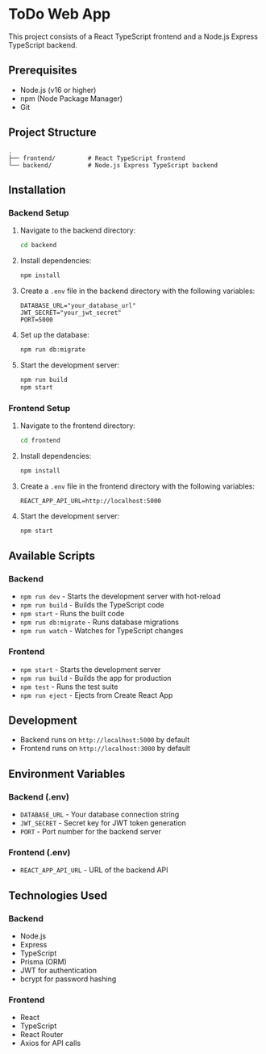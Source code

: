 # ToDo Web App

This project consists of a React TypeScript frontend and a Node.js Express TypeScript backend.

## Prerequisites

- Node.js (v16 or higher)
- npm (Node Package Manager)
- Git

## Project Structure

```
.
├── frontend/         # React TypeScript frontend
└── backend/          # Node.js Express TypeScript backend
```

## Installation

### Backend Setup

1. Navigate to the backend directory:
   ```bash
   cd backend
   ```

2. Install dependencies:
   ```bash
   npm install
   ```

3. Create a `.env` file in the backend directory with the following variables:
   ```
   DATABASE_URL="your_database_url"
   JWT_SECRET="your_jwt_secret"
   PORT=5000
   ```

4. Set up the database:
   ```bash
   npm run db:migrate
   ```

5. Start the development server:
   ```bash
   npm run build
   npm start
   ```

### Frontend Setup

1. Navigate to the frontend directory:
   ```bash
   cd frontend
   ```

2. Install dependencies:
   ```bash
   npm install
   ```

3. Create a `.env` file in the frontend directory with the following variables:
   ```
   REACT_APP_API_URL=http://localhost:5000
   ```

4. Start the development server:
   ```bash
   npm start
   ```

## Available Scripts

### Backend

- `npm run dev` - Starts the development server with hot-reload
- `npm run build` - Builds the TypeScript code
- `npm start` - Runs the built code
- `npm run db:migrate` - Runs database migrations
- `npm run watch` - Watches for TypeScript changes

### Frontend

- `npm start` - Starts the development server
- `npm run build` - Builds the app for production
- `npm test` - Runs the test suite
- `npm run eject` - Ejects from Create React App

## Development

- Backend runs on `http://localhost:5000` by default
- Frontend runs on `http://localhost:3000` by default

## Environment Variables

### Backend (.env)
- `DATABASE_URL` - Your database connection string
- `JWT_SECRET` - Secret key for JWT token generation
- `PORT` - Port number for the backend server

### Frontend (.env)
- `REACT_APP_API_URL` - URL of the backend API

## Technologies Used

### Backend
- Node.js
- Express
- TypeScript
- Prisma (ORM)
- JWT for authentication
- bcrypt for password hashing

### Frontend
- React
- TypeScript
- React Router
- Axios for API calls
